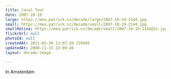 ```yaml
---
title: Canal Tour
date: 2007-10-19
large: https://mea.patrick.nz/decade/large/2007-10-19-2144.jpg
small: https://mea.patrick.nz/decade/small/2007-10-19-2144.jpg
smallRetina: https://mea.patrick.nz/decade/small/2007-10-19-2144@2x.jpg
flickrUrl: null
photoId: null
createdAt: 2011-01-30 11:07:20.729845
updatedAt: 2008-11-15 22:09:46
layout: decade-image

---
```

In Amsterdam
